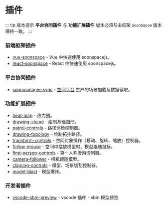 # 插件

<Docs-Update />

::: tip 版本提示
**平台协同插件** 与 **功能扩展插件** 版本必须与主框架 `SoonSapce` 版本保持一致。
:::

### 前端框架插件
- [vue-soonspace](./vue-soonspace.html) - Vue 中快速使用 soonspacejs。
- [react-soonspace](./react-soonspace.html) - React 中快速使用 soonspacejs。

### 平台协同插件
- [soonmanager-sync](./soonmanager-sync.html) - [空间平台](http://www.xwbuilders.com:9050/#/projectManage/bim) 生产的场景加载及数据读取。

### 功能扩展插件
- [heat-map](./heat-map.html) - 热力图。
- [drawing-shape](./drawing-shape.html) - 绘制基础图形。
- [patrol-controls](./patrol-controls.html) - 路径巡检控制器。
- [drawing-topology](./drawing-topology.html) - 绘制拓扑路径。
- [transform-controls](./transform-controls.html) - 空间对象操作（移动、旋转、缩放）控制器。
- [follow-mouse](./follow-mouse.html) - 空间中摆放模型时，模型跟随鼠标。
- [first-person-controls](./first-person-controls.html) - 第一人称漫游控制器。
- [camera-follower](./camera-follower.html) - 相机跟随模型。
- [clipping-controls](./clipping-controls.html) - 模型、场景切割控制器。
- [model-blast](./model-blast.html) - 模型爆炸。

### 开发者插件
- [vscode-sbm-preview](./vscode-sbm-preview.html) - vscode 插件 - sbm 模型预览
